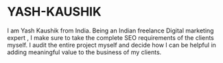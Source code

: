 # YASH-KAUSHIK
I am Yash Kaushik from India. Being an Indian freelance Digital marketing expert , I make sure to take the complete SEO requirements of the clients myself. I audit the entire project myself and decide how I can be helpful in adding meaningful value to the business of my clients.
